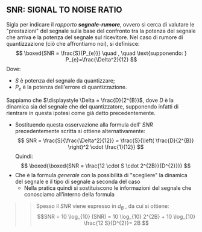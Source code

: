 ## SNR: SIGNAL TO NOISE RATIO
Sigla per indicare il *rapporto **segnale-rumore***, ovvero si cerca di valutare le "prestazioni" del segnale sulla base del confronto tra la potenza del segnale che arriva e la potenza del segnale sul ricevitore.
Nel caso di rumore di quantizzazione (ciò che affrontiamo noi), si definisce: 
$$
\boxed{SNR = \frac{S}{P_{e}}} \quad , \quad \text{supponendo: } P_{e}=\frac{\Delta^2}{12}
$$
Dove:
- $S$ è potenza del segnale da quantizzare;
- $P_{e}$ è la potenza dell'errore di quantizzazione.

Sappiamo che $\displaystyle \Delta = \frac{D}{2^{B}}$, dove $D$ è la dinamica sia del segnale che del quantizzatore, supponendo infatti di rientrare in questa ipotesi come già detto precedentemente.
- Sostituendo questa osservazione alla formula dell' $SNR$ precedentemente scritta si ottiene alternativamente:
$$
SNR = \frac{S}{\frac{\Delta^2}{12}} = \frac{S}{\left( \frac{D}{2^{B}} \right)^2 \cdot \frac{1}{12}}
$$
Quindi:
$$
\boxed{\boxed{SNR = \frac{12 \cdot S \cdot 2^{2B}}{D^{2}}}}
$$
- Che è la formula *generale* con la possibilità di "scegliere" la dinamica del segnale e il tipo di segnale a seconda del caso
	- Nella pratica quindi si sostituiscono le informazioni del segnale che conosciamo all'interno della formula

>> Spesso il $SNR$ viene espresso in $d_{B}$ , da cui si ottiene: $$SNR = 10 \log_{10} (SNR) = 10 \log_{10} 2^{2B} + 10 \log_{10} \frac{12 S}{D^{2}}= 2B $$
